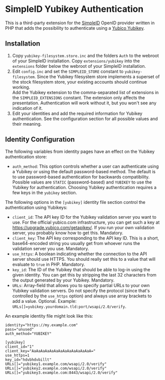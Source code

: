 # SimpleID Yubikey Authentication

This is a third-party extension for the [SimpleID][] OpenID provider written in PHP that adds the
possibility to authenticate using a [Yubico Yubikey][yubikey].

## Installation

1. Copy `yubikey-filesystem.store.inc` and the folders `Auth` to the webroot of your SimpleID
   installation. Copy `extensions/yubikey` into the `extensions` folder below the webroot of your
   SimpleID installation.
2. Edit `config.inc` and set the `SIMPLEID_STORE` constant to `yubikey-filesystem`. Since the
   Yubikey filesystem store implements a superset of the stock filesystem store, your existing
   accounts should continue working.  
   Add the Yubikey extension to the comma-separated list of extensions in the `SIMPLEID_EXTENSIONS`
   constant. The extension only affects the presentation. Authentication will work without it, but
   you won't see any indication of it.
3. Edit your identities and add the required information for Yubikey authentication. See the
   configuration section for all possible values and their meaning.

## Identity Configuration

The following variables from identity pages have an effect on the Yubikey authentication store:

 - `auth_method`: This option controls whether a user can authenticate using a Yubikey or using the
   default password-based method. The default is to use password-based authentication for backwards
   compatibility. Possible values are `STATIC` (password-based) and `YUBIKEY` to use the Yubikey for
   authentication. Choosing Yubikey authentication requires a few keys in the `yubikey` section.

The following options in the `[yubikey]` identity file section control the authentication using
Yubikeys:

 - `client_id`: The API key ID for the Yubikey validation server you want to use. For the official
   yubico.com infrastructure, you can get such a key at <https://upgrade.yubico.com/getapikey/>. If
   you run your own validation server, you probably know how to get this. Mandatory.
 - `client_key`: The API key corresponding to the API key ID. This is a short, base64-encoded string
   you usually get from whoever runs the validation server you use. Mandatory.
 - `use_https`: A boolean indicating whether the connection to the API server should use HTTPS. You
   should really set this to a value that will evaluate to `true` in PHP. Mandatory.
 - `key_id`: The ID of the Yubikey that should be able to log-in using the given identity. You can
   get this by stripping the last 32 characters from the output generated by your Yubikey.
   Mandatory.
 - `URLs`: Array-field that allows you to specify partial URLs to your own Yubikey validation
   servers. Do not specify the protocol (since that's controlled by the `use_https` option) and
   always use array brackets to add a value. Optional. Example:
   `URLs[]=yubikey.yourdomain.tld:port/wsapi/2.0/verify`.

An example identity file might look like this:
```
identity="https://my.example.com"
pass="unused"
auth_method="YUBIKEY"

[yubikey]
client_id="1"
client_key="AaAaAaAaAaAaAaAaAaAaAaAaAaA="
use_https=1
key_id="hdvbhdvbillt"
URLs[]="yubikey1.example.com/wsapi/2.0/verify"
URLs[]="yubikey2.example.com/wsapi/2.0/verify"
URLs[]="yubikey3.example.com:8443/wsapi/2.0/verify"
```

[simpleid]: http://simpleid.org
[yubikey]: https://www.yubico.com/products/yubikey-hardware/
